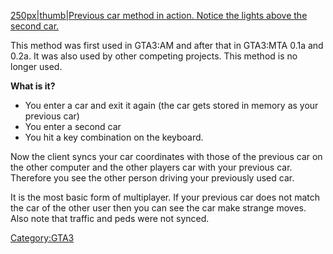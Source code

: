 [250px|thumb|Previous car method in action. Notice the lights above the second car.](/docs/Image:01a.jpg.md "wikilink")

This method was first used in GTA3:AM and after that in GTA3:MTA 0.1a and 0.2a. It was also used by other competing projects. This method is no longer used.

**What is it?**

-   You enter a car and exit it again (the car gets stored in memory as your previous car)
-   You enter a second car
-   You hit a key combination on the keyboard.

Now the client syncs your car coordinates with those of the previous car on the other computer and the other players car with your previous car. Therefore you see the other person driving your previously used car.

It is the most basic form of multiplayer. If your previous car does not match the car of the other user then you can see the car make strange moves. Also note that traffic and peds were not synced.

[Category:GTA3](/docs/Category:GTA3.md "wikilink")
